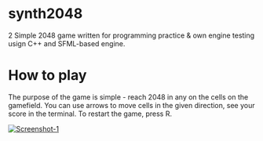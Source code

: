 # synth2048
2
Simple 2048 game written for programming practice &amp; own engine testing usign C++ and SFML-based engine.
# How to play
The purpose of the game is simple - reach 2048 in any on the cells on the gamefield. You can use arrows to move cells in the given direction, see your score in the terminal. To restart the game, press R.

<a href="https://ibb.co/VLj1TSj"><img src="https://i.ibb.co/ZfLjx8L/Screenshot-1.png" alt="Screenshot-1" border="0"></a>
